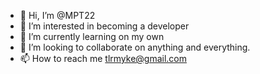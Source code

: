 - 👋 Hi, I’m @MPT22
- 👀 I’m interested in becoming a developer
- 🌱 I’m currently learning on my own
- 💞️ I’m looking to collaborate on anything and everything.
- 📫 How to reach me tlrmyke@gmail.com

<!---
MPT22/MPT22 is a ✨ special ✨ repository because its `README.md` (this file) appears on your GitHub profile.
You can click the Preview link to take a look at your changes.
--->
